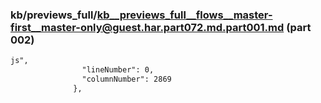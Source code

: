 ### kb/previews_full/kb__previews_full__flows__master-first__master-only@guest.har.part072.md.part001.md (part 002)

```md
js",
                "lineNumber": 0,
                "columnNumber": 2869
              },
 
```

```
